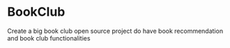 # BookClub
Create a big book club open source project do have book recommendation and book club functionalities
